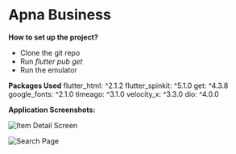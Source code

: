 # Apna Business

**How to set up the project?**

 - Clone the git repo
 - Run *flutter pub get*
 - Run the emulator

**Packages Used**
flutter_html: ^2.1.2
flutter_spinkit: ^5.1.0
get: ^4.3.8
google_fonts: ^2.1.0
timeago: ^3.1.0
velocity_x: ^3.3.0 
dio: ^4.0.0

**Application Screenshots:**

![Item Detail Screen](https://imgur.com/2mTlVQl.png)

![Search Page](https://imgur.com/4s9mUIi.png)
